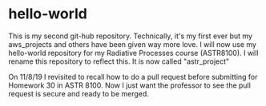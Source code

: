 # hello-world
This is my second git-hub repository. Technically, it's my first ever but my aws_projects and others have been given way more love. I will now use my hello-world repository for my Radiative Processes course (ASTR8100). I will rename this repository to reflect this. It is now called "astr_project" 

On 11/8/19 I revisited to recall how to do a pull request before submitting for Homework 30 in ASTR 8100. Now I just want the professor to see the pull request is secure and ready to be merged.
